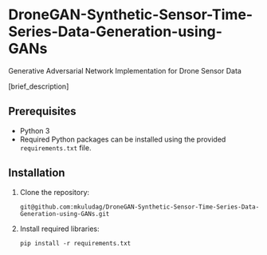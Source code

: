 # DroneGAN-Synthetic-Sensor-Time-Series-Data-Generation-using-GANs

Generative Adversarial Network Implementation for Drone Sensor Data

[brief_description]



## Prerequisites

- Python 3
- Required Python packages can be installed using the provided `requirements.txt` file.

## Installation

1. Clone the repository:

   ```shell
   git@github.com:mkuludag/DroneGAN-Synthetic-Sensor-Time-Series-Data-Generation-using-GANs.git

2. Install required libraries: 

   ```shell
   pip install -r requirements.txt

